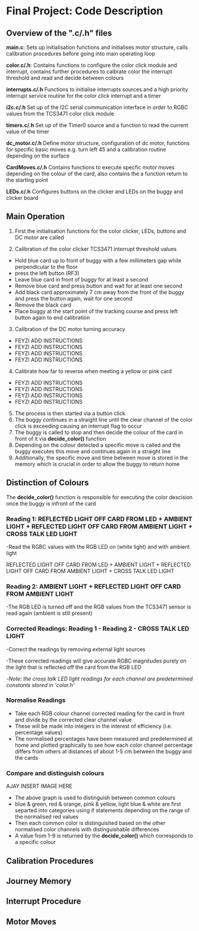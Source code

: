 # Final Project: Code Description

## Overview of the ".c/.h" files

**main.c**:   Sets up initialisation functions and initialises motor structure, calls calibration procedures before going into main operating loop

**color.c/.h**:   Contains functions to configure the color click module and interrupt, contains further procedures to calbrate color the interrupt threshold and read and decide between colours

**interrupts.c/.h**   Functions to initialise interrupts sources and a high priority interrupt service routine for the color click interrupt and a timer

**i2c.c/.h**   Set up of the I2C serial communication interface in order to RGBC values from the TCS3471 color click module

**timers.c/.h**   Set up of the Timer0 source and a function to read the current value of the timer

**dc_motor.c/.h**   Define motor structure, configuration of dc motor, functions for specific basic moves e.g. turn left 45 and a calibration routine depending on the surface

**CardMoves.c/.h**  Contains functions to execute specfic motor moves depending on the colour of the card, also contains the a function return to the starting point

**LEDs.c/.h**   Configures buttons on the clicker and LEDs on the buggy and clicker board



## Main Operation
1. First the initialisation functions for the color clicker, LEDs, buttons and DC motor are called

2. Calibration of the color clicker TCS3471 interrupt threshold values

- Hold blue card up to front of buggy with a few millimeters gap while perpendicular to the floor
- press the left button (RF3)
- Leave blue card in front of buggy for at least a second
- Remove blue card and press button and wait for at least one second
- Add black card approximately 7 cm away from the front of the buggy and press the button again, wait for one second
- Remove the black card
- Place buggy at the start point of the tracking course and press left button again to end calibration 

3. Calibration of the DC motor turning accuracy

- FEYZI ADD INSTRUCTIONS
- FEYZI ADD INSTRUCTIONS
- FEYZI ADD INSTRUCTIONS
- FEYZI ADD INSTRUCTIONS

4. Calibrate how far to reverse when meeting a yellow or pink card

- FEYZI ADD INSTRUCTIONS
- FEYZI ADD INSTRUCTIONS
- FEYZI ADD INSTRUCTIONS
- FEYZI ADD INSTRUCTIONS

5. The process is then started via a button click
6. The buggy continues in a straight line until the clear channel of the color click is exceeding causing an interrupt flag to occur
7. The buggy is called to stop and then decide the colour of the card in front of it via **decide_color()** function
8. Depending on the colour detected a specific move is called and the buggy executes this move and continues again in a straight line
9. Additionally, the specific move and time between move is stored in the memory which is crucial in order to allow the buggy to return home



## Distinction of Colours
The **decide_color()** function is responsible for executing the color descision once the buggy is infront of the card

### Reading 1: REFLECTED LIGHT OFF CARD FROM LED + AMBIENT LIGHT + REFLECTED LIGHT OFF CARD FROM AMBIENT LIGHT + CROSS TALK LED LIGHT
-Read the RGBC values with the RGB LED on (white light) and with ambient light

REFLECTED LIGHT OFF CARD FROM LED + AMBIENT LIGHT + REFLECTED LIGHT OFF CARD FROM AMBIENT LIGHT + CROSS TALK LED LIGHT
### Reading 2: AMBIENT LIGHT + REFLECTED LIGHT OFF CARD FROM AMBIENT LIGHT 
-The RGB LED is turned off and the RGB values from the TCS3471 sensor is read again (ambient is still present)

### Corrected Readings: Reading 1 - Reading 2 - CROSS TALK LED LIGHT
-Correct the readings by removing external light sources

-These corrected readings will give accurate RGBC magnitudes purely on the light that is reflected off the card from the RGB LED

-*Note: the cross talk LED light readings for each channel are predetermined constants stored in 'color.h'*
### Normalise Readings
- Take each RGB colour channel corrected reading for the card in front and divide by the corrected clear channel value
- These will be made into integers in the interest of efficiency (i.e. percentage values)
- The normalised percentages have been measured and predetermined at home and plotted graphically to see how each color channel percentage differs from others at distances of about 1-5 cm between the buggy and the cards

### Compare and distinguish colours

AJAY INSERT IMAGE HERE

- The above graph is used to distinguish between common colours
- blue & green, red & orange, pink & yellow, light blue & white are first separted into categories using if statements depending on the range of the normalised red values
- Then each common color is distinguished based on the other normalised color channels with distinguishable differences
- A value from 1-9 is returned by the **decide_color()** which corresponds to a specific colour

## Calibration Procedures


## Journey Memory


## Interrupt Procedure


## Motor Moves


